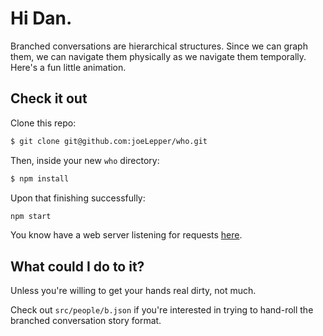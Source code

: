 # Hi Dan.

Branched conversations are hierarchical structures. Since we can graph them, we can navigate them physically as we navigate them temporally. Here's a fun little animation.

## Check it out

Clone this repo:

```bash
$ git clone git@github.com:joeLepper/who.git
```

Then, inside your new `who` directory:

```bash
$ npm install
```

Upon that finishing successfully:

```bash
npm start
```

You know have a web server listening for requests [here](`http://localhost:5556/`).

## What could I do to it?

Unless you're willing to get your hands real dirty, not much.

Check out `src/people/b.json` if you're interested in trying to hand-roll the branched conversation story format.
